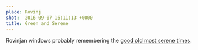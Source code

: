 ```yaml
---
place: Rovinj
shot:  2016-09-07 16:11:13 +0000
title: Green and Serene
---
```


Rovinjan windows probably remembering the [good old most serene times](https://en.wikipedia.org/wiki/Republic_of_Venice).

